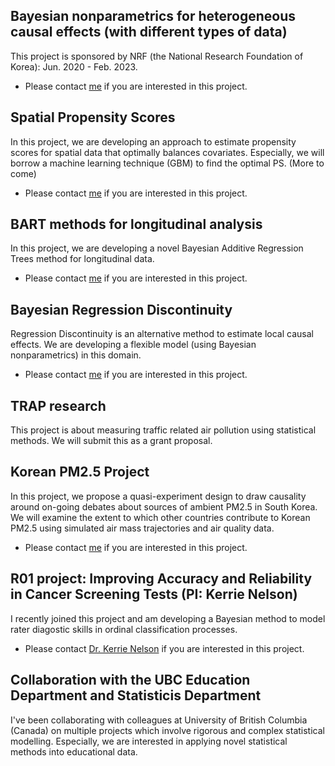 ## Bayesian nonparametrics for heterogeneous causal effects (with different types of data)

This project is sponsored by NRF (the National Research Foundation of Korea): Jun. 2020 - Feb. 2023.
* Please contact <a href="mailto:chanmink@bu.edu">me</a> if you are interested in this project.

## Spatial Propensity Scores

In this project, we are developing an approach to estimate propensity scores for spatial data that optimally balances covariates. Especially, we will borrow a machine learning technique (GBM) to find the optimal PS. (More to come)
* Please contact <a href="mailto:chanmink@bu.edu">me</a> if you are interested in this project.

## BART methods for longitudinal analysis

In this project, we are developing a novel Bayesian Additive Regression Trees method for longitudinal data. 
* Please contact <a href="mailto:chanmink@bu.edu">me</a> if you are interested in this project.

## Bayesian Regression Discontinuity 

Regression Discontinuity is an alternative method to estimate local causal effects. We are developing a flexible model (using Bayesian nonparametrics) in this domain.
* Please contact <a href="mailto:chanmink@bu.edu">me</a> if you are interested in this project.

## TRAP research

This project is about measuring traffic related air pollution using statistical methods. We will submit this as a grant proposal.

## Korean PM2.5 Project

In this project, we propose a quasi-experiment design to draw causality around on-going debates about sources of ambient PM2.5 in South Korea. We will examine the extent to which other countries contribute to Korean PM2.5 using simulated air mass trajectories and air quality data.

* Please contact <a href="mailto:chanmink@bu.edu">me</a> if you are interested in this project.

## R01 project: Improving Accuracy and Reliability in Cancer Screening Tests (PI: Kerrie Nelson)

I recently joined this project and am developing a Bayesian method to model rater diagostic skills in ordinal classification processes.

* Please contact <a href="mailto:kerrie@bu.edu">Dr. Kerrie Nelson</a> if you are interested in this project.

## Collaboration with the UBC Education Department and Statisticis Department

I've been collaborating with colleagues at University of British Columbia (Canada) on multiple projects which involve rigorous and complex statistical modelling. Especially, we are interested in applying novel statistical methods into educational data.




